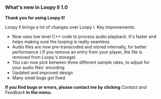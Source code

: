 ### What's new in Loopy II 1.0

**Thank you for using Loopy II!**

Loopy II brings a lot of changes over Loopy I. Key improvements:

* Now uses low level C++ code to process audio playback. It's faster and helps making sure the
  looping is really seamless.
* Audio files are now pre-transcoded and stored internally, for better performance ( If you remove
  an entry from your player, the file is removed from Loopy's storage)
* You can now pick between three different sample rates, to adjust for your audio files' encoding
* Updated and improved design
* Many small bugs got fixed

**If you find bugs or errors, please contact me by clicking** *Contact and Feedback* **in the
menu.**


